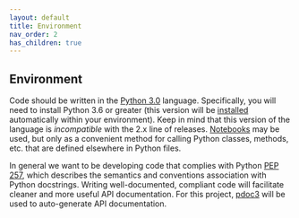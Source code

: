 ```yaml
---
layout: default
title: Environment
nav_order: 2
has_children: true
---
```


Environment
-----------
Code should be written in the [Python 3.0](https://www.python.org/download/releases/3.0/) language. Specifically, you will need to install Python 3.6 or greater (this version will be [installed](#installation) automatically within your environment). Keep in mind that this version of the language is _incompatible_ with the 2.x line of releases. [Notebooks](https://jupyter.org/) may be used, but only as a convenient method for calling Python classes, methods, etc. that are defined elsewhere in Python files.

In general we want to be developing code that complies with Python [PEP 257](https://www.python.org/dev/peps/pep-0257/), which describes the semantics and conventions association with Python docstrings. Writing well-documented, compliant code will facilitate cleaner and more useful API documentation. For this project, [pdoc3](https://pdoc3.github.io/pdoc/) will be used to auto-generate API documentation.